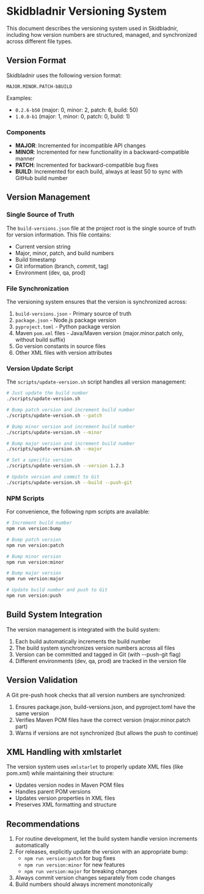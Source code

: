 # Skidbladnir Versioning System

This document describes the versioning system used in Skidbladnir, including how version numbers are structured, managed, and synchronized across different file types.

## Version Format

Skidbladnir uses the following version format:

```
MAJOR.MINOR.PATCH-bBUILD
```

Examples:
- `0.2.6-b50` (major: 0, minor: 2, patch: 6, build: 50)
- `1.0.0-b1` (major: 1, minor: 0, patch: 0, build: 1)

### Components

- **MAJOR**: Incremented for incompatible API changes
- **MINOR**: Incremented for new functionality in a backward-compatible manner
- **PATCH**: Incremented for backward-compatible bug fixes
- **BUILD**: Incremented for each build, always at least 50 to sync with GitHub build number

## Version Management

### Single Source of Truth

The `build-versions.json` file at the project root is the single source of truth for version information. This file contains:

- Current version string
- Major, minor, patch, and build numbers
- Build timestamp
- Git information (branch, commit, tag)
- Environment (dev, qa, prod)

### File Synchronization

The versioning system ensures that the version is synchronized across:

1. `build-versions.json` - Primary source of truth
2. `package.json` - Node.js package version
3. `pyproject.toml` - Python package version
4. Maven `pom.xml` files - Java/Maven version (major.minor.patch only, without build suffix)
5. Go version constants in source files
6. Other XML files with version attributes

### Version Update Script

The `scripts/update-version.sh` script handles all version management:

```bash
# Just update the build number
./scripts/update-version.sh

# Bump patch version and increment build number
./scripts/update-version.sh --patch

# Bump minor version and increment build number
./scripts/update-version.sh --minor

# Bump major version and increment build number
./scripts/update-version.sh --major

# Set a specific version
./scripts/update-version.sh --version 1.2.3

# Update version and commit to Git
./scripts/update-version.sh --build --push-git
```

### NPM Scripts

For convenience, the following npm scripts are available:

```bash
# Increment build number
npm run version:bump

# Bump patch version
npm run version:patch

# Bump minor version
npm run version:minor

# Bump major version
npm run version:major

# Update build number and push to Git
npm run version:push
```

## Build System Integration

The version management is integrated with the build system:

1. Each build automatically increments the build number
2. The build system synchronizes version numbers across all files
3. Version can be committed and tagged in Git (with --push-git flag)
4. Different environments (dev, qa, prod) are tracked in the version file

## Version Validation

A Git pre-push hook checks that all version numbers are synchronized:

1. Ensures package.json, build-versions.json, and pyproject.toml have the same version
2. Verifies Maven POM files have the correct version (major.minor.patch part)
3. Warns if versions are not synchronized (but allows the push to continue)

## XML Handling with xmlstarlet

The version system uses `xmlstarlet` to properly update XML files (like pom.xml) while maintaining their structure:

- Updates version nodes in Maven POM files
- Handles parent POM versions
- Updates version properties in XML files
- Preserves XML formatting and structure

## Recommendations

1. For routine development, let the build system handle version increments automatically
2. For releases, explicitly update the version with an appropriate bump:
   - `npm run version:patch` for bug fixes
   - `npm run version:minor` for new features
   - `npm run version:major` for breaking changes
3. Always commit version changes separately from code changes
4. Build numbers should always increment monotonically